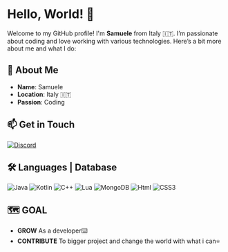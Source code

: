 # Hello, World! 👋

Welcome to my GitHub profile! I'm **Samuele** from Italy 🇮🇹. I’m passionate about coding and love working with various technologies. Here’s a bit more about me and what I do:

## 🌟 About Me

- **Name**: Samuele
- **Location**: Italy 🇮🇹
- **Passion**: Coding
  
## 📫 Get in Touch

[![Discord](https://img.shields.io/badge/Discord-SamuSonoIo-7289DA?style=flat&logo=discord&logoColor=white)](https://discord.com/users/959199862593818695)

## 🛠️ Languages | Database

![Java](https://img.shields.io/badge/Java-ED8B00?style=for-the-badge&logo=openjdk&logoColor=white)
![Kotlin](https://img.shields.io/badge/Kotlin-0095D5?&style=for-the-badge&logo=kotlin&logoColor=white)
![C++](https://img.shields.io/badge/C%2B%2B-00599C?style=for-the-badge&logo=c%2B%2B&logoColor=white)
![Lua](https://img.shields.io/badge/Lua-2C2D72?style=for-the-badge&logo=lua&logoColor=white)
![MongoDB](https://img.shields.io/badge/MongoDB-4EA94B?style=for-the-badge&logo=mongodb&logoColor=white)
![Html](https://img.shields.io/badge/HTML-239120?style=for-the-badge&logo=html5&logoColor=white)
![CSS3](https://img.shields.io/badge/CSS-239120?&style=for-the-badge&logo=css3&logoColor=white)

## 🗺️ GOAL 

- **GROW** As a developer⌨️
- **CONTRIBUTE** To bigger project and change the world with what i can⭐
